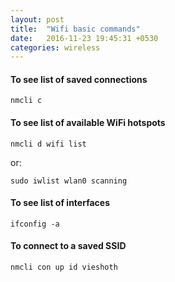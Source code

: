 ```yaml
---
layout: post
title:  "Wifi basic commands"
date:   2016-11-23 19:45:31 +0530
categories: wireless
---
```


#### To see list of saved connections
```
nmcli c
```

#### To see list of available WiFi hotspots
```
nmcli d wifi list
```
or:

```
sudo iwlist wlan0 scanning
```

#### To see list of interfaces 
```
ifconfig -a
```

#### To connect to a saved SSID
```
nmcli con up id vieshoth
```
